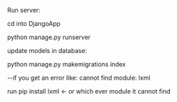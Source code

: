Run server:

cd into DjangoApp

python manage.py runserver

update models in database:

python manage.py makemigrations index

--if you get an error like: cannot find module: lxml

run pip install lxml    <- or which ever module it cannot find
